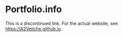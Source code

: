 # Portfolio.info
This is a discontinued link. For the actual website, see https://A2Veliche.github.io.
